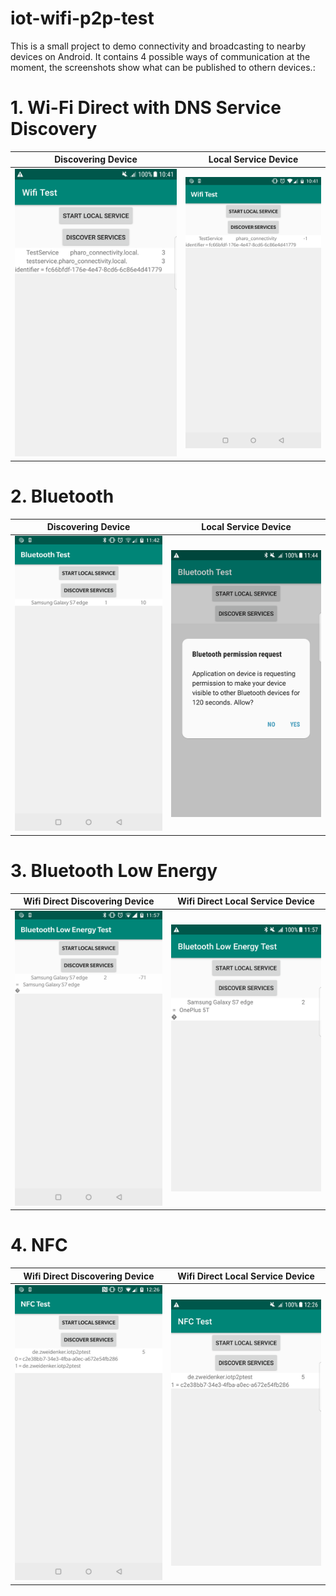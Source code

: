 # iot-wifi-p2p-test

This is a small project to demo connectivity and broadcasting to nearby devices on Android.
It contains 4 possible ways of communication at the moment, the screenshots show what can be published to othern devices.:
# 1. Wi-Fi Direct with DNS Service Discovery
Discovering Device | Local Service Device
-- | --
![Wifi Direct Discovering](https://github.com/janphkre/iot-p2p-test/blob/master/results/wifi_direct_discovering.png) | ![Wifi Direct Local Service](https://github.com/janphkre/iot-p2p-test/blob/master/results/wifi_direct_local_service.png)
# 2. Bluetooth
Discovering Device |Local Service Device
-- | --
![Bluetooth Discovering](https://github.com/janphkre/iot-p2p-test/blob/master/results/bluetooth_discovering.png) | ![Bluetooth Local Service](https://github.com/janphkre/iot-p2p-test/blob/master/results/bluetooth_local_service.png)
# 3. Bluetooth Low Energy
Wifi Direct Discovering Device | Wifi Direct Local Service Device
-- | --
![Bluetooth LE Discovering](https://github.com/janphkre/iot-p2p-test/blob/master/results/bluetooth_le_discovering.png) | ![Bluetooth LE Local Service](https://github.com/janphkre/iot-p2p-test/blob/master/results/bluetooth_le_local_service.png)
# 4. NFC
Wifi Direct Discovering Device | Wifi Direct Local Service Device
-- | --
![NFC Discovering](https://github.com/janphkre/iot-p2p-test/blob/master/results/nfc_discovering.png) | ![NFC Local Service](https://github.com/janphkre/iot-p2p-test/blob/master/results/nfc_local_service.png)
